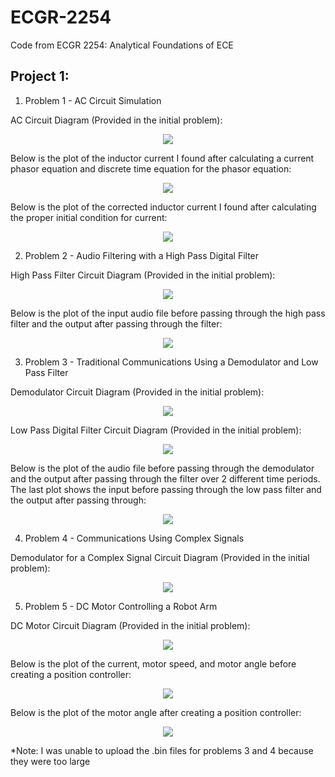 # ECGR-2254
Code from ECGR 2254: Analytical Foundations of ECE

## Project 1:
1. Problem 1 - AC Circuit Simulation

AC Circuit Diagram (Provided in the initial problem):
<p align="center">
  <img src="Images/Problem_1_Circuit.PNG">
</p>

Below is the plot of the inductor current I found after calculating a current phasor equation and discrete time equation for the phasor equation:
<p align="center">
  <img src="Images/Problem_1_Graph1.PNG">
</p>

Below is the plot of the corrected inductor current I found after calculating the proper initial condition for current:
<p align="center">
  <img src="Images/Problem_1_Graph2.PNG">
</p>

2. Problem 2 - Audio Filtering with a High Pass Digital Filter

High Pass Filter Circuit Diagram (Provided in the initial problem):
<p align="center">
  <img src="Images/Problem_2_Circuit.PNG">
</p>

Below is the plot of the input audio file before passing through the high pass filter and the output after passing through the filter:
<p align="center">
  <img src="Images/Problem_2_Graph1.PNG">
</p>

3. Problem 3 - Traditional Communications Using a Demodulator and Low Pass Filter

Demodulator Circuit Diagram (Provided in the initial problem):
<p align="center">
  <img src="Images/Problem_3_Circuit1.PNG">
</p>

Low Pass Digital Filter Circuit Diagram (Provided in the initial problem):
<p align="center">
  <img src="Images/Problem_3_Circuit2.PNG">
</p>

Below is the plot of the audio file before passing through the demodulator and the output after passing through the filter over 2 different time periods. The last plot shows the input before passing through the low pass filter and the output after passing through:
<p align="center">
  <img src="Images/Problem_3_Graph1.PNG">
</p>

4. Problem 4 - Communications Using Complex Signals

Demodulator for a Complex Signal Circuit Diagram (Provided in the initial problem):
<p align="center">
  <img src="Images/Problem_4_Circuit.PNG">
</p>

5. Problem 5 - DC Motor Controlling a Robot Arm

DC Motor Circuit Diagram (Provided in the initial problem):
<p align="center">
  <img src="Images/Problem_5_Circuit.PNG">
</p>

Below is the plot of the current, motor speed, and motor angle before creating a position controller:
<p align="center">
  <img src="Images/Problem_5_Graph1.PNG">
</p>

Below is the plot of the motor angle after creating a position controller:
<p align="center">
  <img src="Images/Problem_5_Graph2.PNG">
</p>

*Note: I was unable to upload the .bin files for problems 3 and 4 because they were too large
